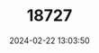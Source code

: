 ---
title: "18727"
category: "Pteropus griseus"
draft: false
date: 2024-02-22 13:03:50
languages:
  English: ["Gray Flying-fox", "Gray Flying Fox"]
  Spanish; Castilian: ["Zorro Volador Gris"]
---